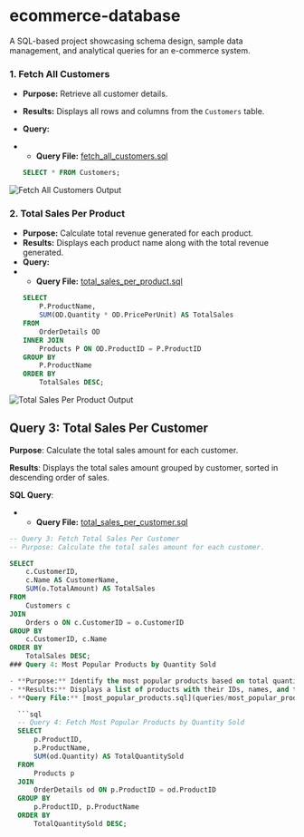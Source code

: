 # ecommerce-database
A SQL-based project showcasing schema design, sample data management, and analytical queries for an e-commerce system.
### 1. Fetch All Customers
- **Purpose:** Retrieve all customer details.
- **Results:** Displays all rows and columns from the `Customers` table.
- **Query:**
- - **Query File:** [fetch_all_customers.sql](queries/fetch_all_customers.sql)

  ```sql
  SELECT * FROM Customers;
 ![Fetch All Customers Output](assets/fetch_all_customers_output..png)
### 2. Total Sales Per Product
- **Purpose:** Calculate total revenue generated for each product.
- **Results:** Displays each product name along with the total revenue generated.
- **Query:**
- - **Query File:** [total_sales_per_product.sql](queries/total_sales_per_product.sql)
  ```sql
  SELECT 
      P.ProductName, 
      SUM(OD.Quantity * OD.PricePerUnit) AS TotalSales
  FROM 
      OrderDetails OD
  INNER JOIN 
      Products P ON OD.ProductID = P.ProductID
  GROUP BY 
      P.ProductName
  ORDER BY 
      TotalSales DESC;
 ![Total Sales Per Product Output](assets/total_sales_per_product_output.png)
 ## Query 3: Total Sales Per Customer

**Purpose**: Calculate the total sales amount for each customer.

**Results**: Displays the total sales amount grouped by customer, sorted in descending order of sales.

**SQL Query**:
- - **Query File:** [total_sales_per_customer.sql](queries/total_sales_per_customer.sql)
```sql
-- Query 3: Fetch Total Sales Per Customer
-- Purpose: Calculate the total sales amount for each customer.

SELECT 
    c.CustomerID,
    c.Name AS CustomerName,
    SUM(o.TotalAmount) AS TotalSales
FROM 
    Customers c
JOIN 
    Orders o ON c.CustomerID = o.CustomerID
GROUP BY 
    c.CustomerID, c.Name
ORDER BY 
    TotalSales DESC;
### Query 4: Most Popular Products by Quantity Sold

- **Purpose:** Identify the most popular products based on total quantity sold.
- **Results:** Displays a list of products with their IDs, names, and total quantities sold, sorted by popularity.
- **Query File:** [most_popular_products.sql](queries/most_popular_products.sql)

  ```sql
  -- Query 4: Fetch Most Popular Products by Quantity Sold
  SELECT 
      p.ProductID,
      p.ProductName,
      SUM(od.Quantity) AS TotalQuantitySold
  FROM 
      Products p
  JOIN 
      OrderDetails od ON p.ProductID = od.ProductID
  GROUP BY 
      p.ProductID, p.ProductName
  ORDER BY 
      TotalQuantitySold DESC;












  
  


